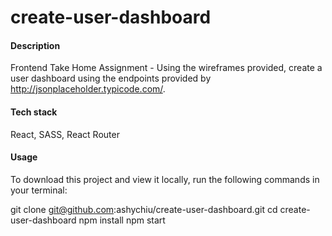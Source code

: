 # create-user-dashboard

#### Description

Frontend Take Home Assignment - Using the wireframes provided, create a user dashboard using the endpoints provided by http://jsonplaceholder.typicode.com/.

#### Tech stack

React, SASS, React Router

#### Usage

To download this project and view it locally, run the following commands in your terminal:

git clone git@github.com:ashychiu/create-user-dashboard.git
cd create-user-dashboard
npm install
npm start

